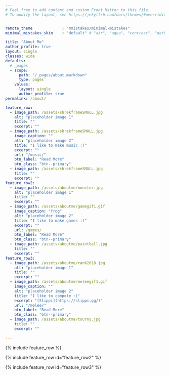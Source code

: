 ```yaml
---
# Feel free to add content and custom Front Matter to this file.
# To modify the layout, see https://jekyllrb.com/docs/themes/#overriding-theme-defaults


remote_theme             : "mmistakes/minimal-mistakes"
minimal_mistakes_skin    : "default" # "air", "aqua", "contrast", "dark", "dirt", "neon", "mint", "plum", "sunrise"

title: "About Me"
author_profile: true
layout: single
classes: wide
defaults:
  # _pages
  - scope:
      path: "/_pages/about.markdown"
      type: pages
    values:
      layout: single
      author_profile: true
permalink: /about/

feature_row:
  - image_path: /assets/shrekframeSMALL.jpg
    alt: "placeholder image 1"
    title: ""
    excerpt: ""
  - image_path: /assets/shrekframeSMALL.jpg
    image_caption: ""
    alt: "placeholder image 2"
    title: "I like to make music :)"
    excerpt: ""
    url: "/music/"
    btn_label: "Read More"
    btn_class: "btn--primary"
  - image_path: /assets/shrekframeSMALL.jpg
    title: ""
    excerpt: ""
feature_row2:
  - image_path: /assets/aboutme/monster.jpg
    alt: "placeholder image 1"
    title: ""
    excerpt: ""
  - image_path: /assets/aboutme/gamegif1.gif
    image_caption: "frog"
    alt: "placeholder image 2"
    title: "I like to make games :)"
    excerpt: ""
    url: /games/
    btn_label: "Read More"
    btn_class: "btn--primary"
  - image_path: /assets/aboutme/paintball.jpg
    title: ""
    excerpt: ""
feature_row3:
  - image_path: /assets/aboutme/rank2018.jpg
    alt: "placeholder image 1"
    title: ""
    excerpt: ""
  - image_path: /assets/aboutme/meleegif1.gif
    image_caption: ""
    alt: "placeholder image 2"
    title: "I like to compete :)"
    excerpt: "[Slippi](https://slippi.gg/)"
    url: "/melee/"
    btn_label: "Read More"
    btn_class: "btn--primary"
  - image_path: /assets/aboutme/tourny.jpg
    title: ""
    excerpt: ""

---
```

{% include feature_row %}

{% include feature_row id="feature_row2" %}

{% include feature_row id="feature_row3" %}